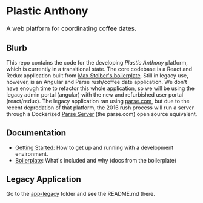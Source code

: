 # Plastic Anthony
<small style="font-size:12pt;">A web platform for coordinating coffee dates.</small>

## Blurb

This repo contains the code for the developing _Plastic Anthony_ platform, which is currently in a transitional state. The core codebase is a React and Redux application built from [Max Stoiber's boilerplate](https://github.com/mxstbr/react-boilerplate). Still in legacy use, however, is an Angular and Parse rush/coffee date application. We don't have enough time to refactor this whole application, so we will be using the legacy admin portal (angular) with the new and refurbished user portal (react/redux). The legacy application ran using [parse.com](https://parse.com/), but due to the recent depredation of that platform, the 2016 rush process will run a server through a Dockerized [Parse Server](https://github.com/ParsePlatform/parse-server) (the parse.com) open source equivalent.

## Documentation

- [Getting Started](docs/getting-started.md): How to get up and running with a development environment.
- [Boilerplate](docs/boiler/general): What's included and why (docs from the boilerplate)

## Legacy Application

Go to the [app-legacy](app-legacy) folder and see the README.md there.
